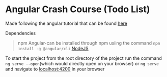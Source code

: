 # Angular Crash Course (Todo List)
Made following the angular tutorial that can be found [here](https://www.youtube.com/watch?v=Fdf5aTYRW0E)

Dependencies
>npm
>Angular-can be installed through npm usiing the command `npm install -g @angular/cli`
>[NodeJS](https://nodejs.org/en/)

To start the project from the root directory of the project run the command `ng serve --open`(which would directly open on your browser) or `ng serve` and navigate to [localhost:4200](localhost:4200) in your browser


